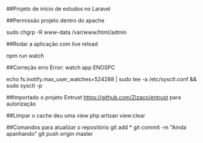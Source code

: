 ##Projeto de início de estudos no Laravel 

##Permissão projeto dentro do apache

sudo chgrp -R www-data /var/www/html/admin

##Rodar a aplicação com live reload

npm run watch

##Correção erro Error: watch app ENOSPC

echo fs.inotify.max_user_watches=524288 | sudo tee -a /etc/sysctl.conf && sudo sysctl -p

##Importado o projeto Entrust https://github.com/Zizaco/entrust para autorização

##Limpar o cache deu uma view
php artisan view:clear


##Comandos para atualizar o repositório
git add *
git commit -m "Ainda apanhando"
git push origin master